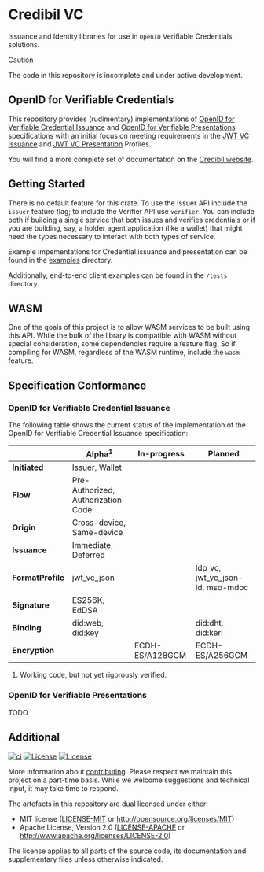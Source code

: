 # Credibil VC

Issuance and Identity libraries for use in `OpenID` Verifiable Credentials solutions.


> [!CAUTION]
>
> The code in this repository is incomplete and under active development.

## OpenID for Verifiable Credentials

This repository provides (rudimentary) implementations of [OpenID for Verifiable 
Credential Issuance] and [OpenID for Verifiable Presentations] specifications with an
initial focus on meeting requirements in the [JWT VC Issuance] and [JWT VC Presentation]
Profiles.

You will find a more complete set of documentation on the [Credibil website](https://credibil.io).

## Getting Started

There is no default feature for this crate. To use the Issuer API include the `issuer` feature 
flag; to include the Verifier API use `verifier`. You can include both if building a single service
that both issues and verifies credentials or if you are building, say, a holder agent application
 (like a wallet) that might need the types necessary to interact with both types of service.

Example impementations for Credential issuance and presentation can be found in the 
[examples](./examples) directory.

Additionally, end-to-end client examples can be found in the `/tests` directory.

## WASM

One of the goals of this project is to allow WASM services to be built using this API. While the 
bulk of the library is compatible with WASM without special consideration, some dependencies 
require a feature flag. So if compiling for WASM, regardless of the WASM runtime, include the
`wasm` feature.

## Specification Conformance

### OpenID for Verifiable Credential Issuance

The following table shows the current status of the implementation of the OpenID for 
Verifiable Credential Issuance specification:

|                   | Alpha<sup>1</sup>                  | In-progress     | Planned                          |
| ----------------- | ---------------------------------- | --------------- | -------------------------------- |
| **Initiated**     | Issuer, Wallet                     |                 |                                  |
| **Flow**          | Pre-Authorized, Authorization Code |                 |                                  |
| **Origin**        | Cross-device, Same-device          |                 |                                  |
| **Issuance**      | Immediate, Deferred                |                 |                                  |
| **FormatProfile** | jwt_vc_json                        |                 | ldp_vc, jwt_vc_json-ld, mso-mdoc |
| **Signature**     | ES256K, EdDSA                      |                 |                                  |
| **Binding**       | did:web, did:key                   |                 | did:dht, did:keri                |
| **Encryption**    |                                    | ECDH-ES/A128GCM | ECDH-ES/A256GCM                  |

1. Working code, but not yet rigorously verified.

### OpenID for Verifiable Presentations

TODO

## Additional

[![ci](https://github.com/credibil/vc/actions/workflows/ci.yaml/badge.svg)](https://github.com/credibil/vc/actions/workflows/ci.yaml)
[![License](https://img.shields.io/badge/license-MIT-blue.svg)](./LICENSE-MIT)
[![License](https://img.shields.io/badge/license-Apache-blue.svg)](./LICENSE-APACHE)

<!-- The [changelog][CHANGES] is used to record a summary of changes between releases. A more granular
record of changes can be found in the commit history. -->

More information about [contributing][CONTRIBUTING]. Please respect we maintain this project on a
part-time basis. While we welcome suggestions and technical input, it may take time to respond.

The artefacts in this repository are dual licensed under either:

- MIT license ([LICENSE-MIT] or <http://opensource.org/licenses/MIT>)
- Apache License, Version 2.0 ([LICENSE-APACHE] or <http://www.apache.org/licenses/LICENSE-2.0>)

The license applies to all parts of the source code, its documentation and supplementary files
unless otherwise indicated.

[OpenID for Verifiable Credential Issuance]: https://openid.net/specs/openid-4-verifiable-credential-issuance-1_0.html
[OpenID for Verifiable Presentations]: https://openid.net/specs/openid-4-verifiable-presentations-1_0.html
[JWT VC Issuance]: https://identity.foundation/jwt-vc-issuance-profile
[JWT VC Presentation]: https://identity.foundation/jwt-vc-presentation-profile
<!-- [CHANGES]: CHANGELOG.md -->
[CONTRIBUTING]: CONTRIBUTING.md
[LICENSE-MIT]: LICENSE-MIT
[LICENSE-APACHE]: LICENSE-APACHE

<!-- > [!NOTE]  
> Highlights information that users should take into account, even when skimming.
> [!TIP]
> Optional information to help a user be more successful.
> [!IMPORTANT]  
> Crucial information necessary for users to succeed.
> [!WARNING]  
> Critical content demanding immediate user attention due to potential risks.
> [!CAUTION]
> Negative potential consequences of an action.
-->
